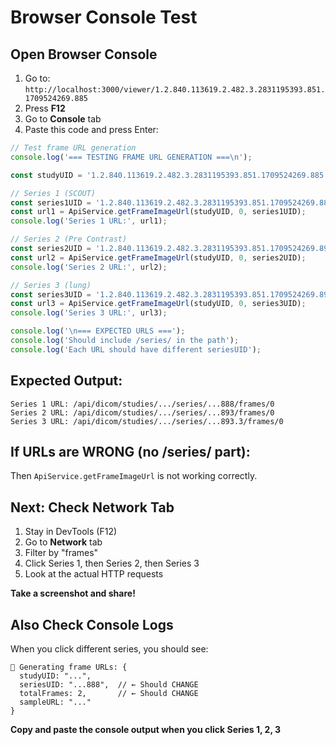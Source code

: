 # Browser Console Test

## Open Browser Console

1. Go to: `http://localhost:3000/viewer/1.2.840.113619.2.482.3.2831195393.851.1709524269.885`
2. Press **F12**
3. Go to **Console** tab
4. Paste this code and press Enter:

```javascript
// Test frame URL generation
console.log('=== TESTING FRAME URL GENERATION ===\n');

const studyUID = '1.2.840.113619.2.482.3.2831195393.851.1709524269.885';

// Series 1 (SCOUT)
const series1UID = '1.2.840.113619.2.482.3.2831195393.851.1709524269.888';
const url1 = ApiService.getFrameImageUrl(studyUID, 0, series1UID);
console.log('Series 1 URL:', url1);

// Series 2 (Pre Contrast)
const series2UID = '1.2.840.113619.2.482.3.2831195393.851.1709524269.893';
const url2 = ApiService.getFrameImageUrl(studyUID, 0, series2UID);
console.log('Series 2 URL:', url2);

// Series 3 (lung)
const series3UID = '1.2.840.113619.2.482.3.2831195393.851.1709524269.893.3';
const url3 = ApiService.getFrameImageUrl(studyUID, 0, series3UID);
console.log('Series 3 URL:', url3);

console.log('\n=== EXPECTED URLS ===');
console.log('Should include /series/ in the path');
console.log('Each URL should have different seriesUID');
```

## Expected Output:

```
Series 1 URL: /api/dicom/studies/.../series/...888/frames/0
Series 2 URL: /api/dicom/studies/.../series/...893/frames/0
Series 3 URL: /api/dicom/studies/.../series/...893.3/frames/0
```

## If URLs are WRONG (no /series/ part):

Then `ApiService.getFrameImageUrl` is not working correctly.

## Next: Check Network Tab

1. Stay in DevTools (F12)
2. Go to **Network** tab
3. Filter by "frames"
4. Click Series 1, then Series 2, then Series 3
5. Look at the actual HTTP requests

**Take a screenshot and share!**

## Also Check Console Logs

When you click different series, you should see:

```
🔄 Generating frame URLs: {
  studyUID: "...",
  seriesUID: "...888",  // ← Should CHANGE
  totalFrames: 2,       // ← Should CHANGE
  sampleURL: "..."
}
```

**Copy and paste the console output when you click Series 1, 2, 3**
